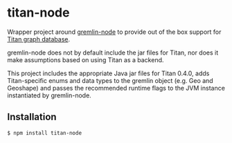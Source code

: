 titan-node
==========

Wrapper project around [gremlin-node](https://github.com/inolen/gremlin-node) to provide out of the box support for [Titan graph database](https://github.com/thinkaurelius/titan).

gremlin-node does not by default include the jar files for Titan, nor does it make assumptions based on using Titan as a backend.

This project includes the appropriate Java jar files for Titan 0.4.0, adds Titan-specific enums and data types to the gremlin object (e.g. Geo and Geoshape) and passes the recommended runtime flags to the JVM instance instantiated by gremlin-node.

## Installation

```bash
$ npm install titan-node
```
